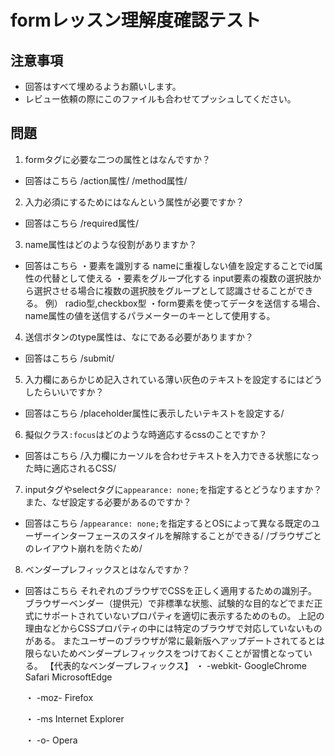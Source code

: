# formレッスン理解度確認テスト

## 注意事項

- 回答はすべて埋めるようお願いします。
- レビュー依頼の際にこのファイルも合わせてプッシュしてください。

## 問題

1. formタグに必要な二つの属性とはなんですか？
  - 回答はこちら
  /action属性/
  /method属性/

2. 入力必須にするためにはなんという属性が必要ですか？
  - 回答はこちら
  /required属性/

3. name属性はどのような役割がありますか？
  - 回答はこちら
  ・要素を識別する
      nameに重複しない値を設定することでid属性の代替として使える
  ・要素をグループ化する
      input要素の複数の選択肢から選択させる場合に複数の選択肢をグループとして認識させることができる。
      例）  radio型,checkbox型
  ・form要素を使ってデータを送信する場合、name属性の値を送信するパラメーターのキーとして使用する。

4. 送信ボタンのtype属性は、なにである必要がありますか？
  - 回答はこちら
  /submit/

5. 入力欄にあらかじめ記入されている薄い灰色のテキストを設定するにはどうしたらいいですか？
  - 回答はこちら
  /placeholder属性に表示したいテキストを設定する/

6. 擬似クラス`:focus`はどのような時適応するcssのことですか？
  - 回答はこちら
  /入力欄にカーソルを合わせテキストを入力できる状態になった時に適応されるCSS/

7. inputタグやselectタグに`appearance: none;`を指定するとどうなりますか？また、なぜ設定する必要があるのですか？
  - 回答はこちら
  /`appearance: none;`を指定するとOSによって異なる既定のユーザーインターフェースのスタイルを解除することができる/
  /ブラウザごとのレイアウト崩れを防ぐため/

8. ベンダープレフィックスとはなんですか？
  - 回答はこちら
    それぞれのブラウザでCSSを正しく適用するための識別子。
    ブラウザーベンダー（提供元）で非標準な状態、試験的な目的などでまだ正式にサポートされていないプロパティを適切に表示するためのもの。
    上記の理由などからCSSプロパティの中には特定のブラウザで対応していないものがある。
    またユーザーのブラウザが常に最新版へアップデートされてるとは限らないためベンダープレフィックスをつけておくことが習慣となっている。
    【代表的なベンダープレフィックス】
    ・  -webkit-
      GoogleChrome Safari MicrosoftEdge

    ・  -moz-
      Firefox

    ・  -ms
      Internet Explorer

    ・  -o-
      Opera